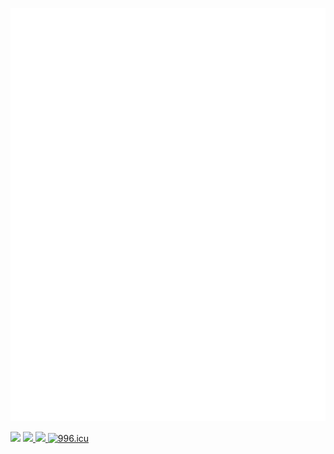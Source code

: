 ![Metrics](https://github.com/huangenguo/huangenguo/blob/main/github-metrics.svg)

[![](https://komarev.com/ghpvc/?username=huangenguo&style=flat-square)](https://github.com/antonkomarev/github-profile-views-counter)
  <a href="https://github.com/huangenguo">
    <img src="https://img.shields.io/badge/github-huangenguo-211F1F?logo=github&logoColor=white&style=flat-square" />
  </a>
  <a href="https://huangenguo.github.io">
    <img src="https://img.shields.io/badge/website-huangenguo.github.io-1BC?logo=Jekyll&logoColor=white&style=flat-square" />
  </a>
[![996.icu](https://img.shields.io/badge/link-996.icu-red.svg)](https://996.icu)
